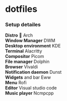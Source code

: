 # dotfiles

### Setup detailes  
**Distro**  Arch  
**Window Manager** DWM  
**Desktop environment** KDE  
**Terminal** Alacritty  
**Compositor** Picom  
**File manager** Dolphin  
**Browser** Vivaldi  
**Notification daemon** Dunst  
**Widgets** and bar Eww  
**Menu** Rofi  
**Editor** Visual studio code  
**Music player** Ncmpcpp  
